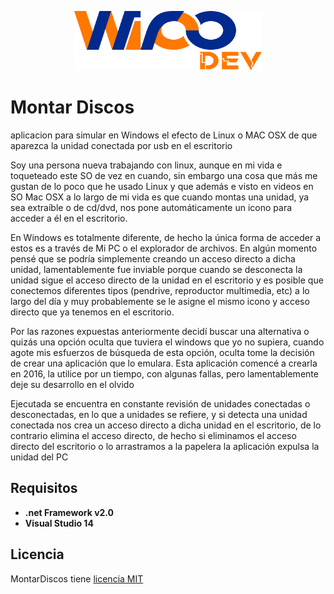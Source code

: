 <p align="center">
    <img src="https://github.com/wipodev/wipodev/blob/main/assets/logo-main.svg" width="300" title="AJ-Wi">
</p>

# Montar Discos

aplicacion para simular en Windows el efecto de Linux o MAC OSX de que aparezca la unidad conectada por usb en el escritorio

Soy una persona nueva trabajando con linux, aunque en mi vida e toqueteado este SO de vez en cuando, sin embargo una cosa que
más me gustan de lo poco que he usado Linux y que además e visto en videos en SO Mac OSX a lo largo de mi vida es que cuando
montas una unidad, ya sea extraíble o de cd/dvd, nos pone automáticamente un icono para acceder a él en el escritorio.

En Windows es totalmente diferente, de hecho la única forma de acceder a estos es a través de Mi PC o el explorador de archivos.
En algún momento pensé que se podría simplemente creando un acceso directo a dicha unidad, lamentablemente fue inviable porque
cuando se desconecta la unidad sigue el acceso directo de la unidad en el escritorio y es posible que conectemos diferentes
tipos (pendrive, reproductor multimedia, etc) a lo largo del día y muy probablemente se le asigne el mismo icono y acceso
directo que ya tenemos en el escritorio.

Por las razones expuestas anteriormente decidí buscar una alternativa o quizás una opción oculta que tuviera el windows
que yo no supiera, cuando agote mis esfuerzos de búsqueda de esta opción, oculta tome la decisión de crear una aplicación que
lo emulara. Esta aplicación comencé a crearla en 2016, la utilice por un tiempo, con algunas fallas, pero lamentablemente
deje su desarrollo en el olvido

Ejecutada se encuentra en constante revisión de unidades conectadas o desconectadas, en lo que a unidades se refiere,
y si detecta una unidad conectada nos crea un acceso directo a dicha unidad en el escritorio, de lo contrario elimina el
acceso directo, de hecho si eliminamos el acceso directo del escritorio o lo arrastramos a la papelera la aplicación
expulsa la unidad del PC

## Requisitos

- **.net Framework v2.0**
- **Visual Studio 14**

## Licencia

MontarDiscos tiene [licencia MIT](https://github.com/AJ-Wi/MontarDiscos/blob/master/LICENSE)

